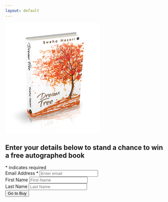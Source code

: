 ```yaml
---
layout: default
---
```


<!-- BLANK -->

<div class="text-center">
	<img src="images/DreamTreeCover.jpg" height="350" width="300">    
</div>

<!--
<div class="container text-center">
	<div class="card" style="width: 18rem;">
	  <img class="card-img-top" src="images/DreamTreeCover.jpg" alt="Card image cap" height="350" width="300">
	  <div class="card-body">
	    <p class="card-text">Some quick example text to build on the card title and make up the bulk of the card's content.</p>
	  </div>
	</div>
</div>
-->

<!-- Begin Mailchimp Signup Form -->
<div id="mc_embed_signup" class="container">
<form action="https://github.us20.list-manage.com/subscribe/post?u=7d56d9435caefe2408cbf740a&amp;id=1a65336f23" method="post" id="mc-embedded-subscribe-form" name="mc-embedded-subscribe-form" class="validate" target="_self" novalidate>
    <div id="mc_embed_signup_scroll">
	<h2>Enter your details below to stand a chance to win a free autographed book</h2>
<div class="indicates-required"><span class="asterisk">*</span> indicates required</div>
<div class="mc-field-group form-group">
	<label for="mce-EMAIL" class="">Email Address  <span class="asterisk">*</span>
</label>
	<input type="email" value="" name="EMAIL" class="required email form-control" id="mce-EMAIL" placeholder="Enter email">
</div>
<div class="mc-field-group form-group">
	<label for="mce-FNAME" class="">First Name </label>
	<input type="text" value="" name="FNAME" class="form-control" id="mce-FNAME" placeholder="First Name">
</div>
<div class="mc-field-group form-group">
	<label for="mce-LNAME">Last Name </label>
	<input type="text" value="" name="LNAME" class="form-control" id="mce-LNAME" placeholder="Last Name">
</div>
	<div id="mce-responses" class="clear">
		<div class="response" id="mce-error-response" style="display:none"></div>
		<div class="response" id="mce-success-response" style="display:none"></div>
	</div>    <!-- real people should not fill this in and expect good things - do not remove this or risk form bot signups-->
    <div style="position: absolute; left: -5000px;" aria-hidden="true"><input type="text" name="b_7d56d9435caefe2408cbf740a_1a65336f23" tabindex="-1" value=""></div>
    <div class="clear"><input type="submit" value="Go to Buy" name="subscribe" id="mc-embedded-subscribe" class="btn btn-primary"></div>
    </div>
</form>
</div>

<!--End mc_embed_signup-->